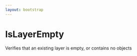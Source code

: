 ```yaml
---
layout: bootstrap
---
```


# IsLayerEmpty

Verifies that an existing layer is empty, or contains no objects


